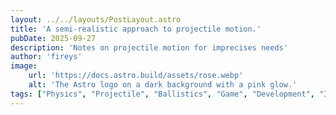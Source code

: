 ```yaml
---
layout: ../../layouts/PostLayout.astro
title: 'A semi-realistic approach to projectile motion.'
pubDate: 2025-09-27
description: 'Notes on projectile motion for imprecises needs'
author: 'fireys'
image:
    url: 'https://docs.astro.build/assets/rose.webp'
    alt: 'The Astro logo on a dark background with a pink glow.'
tags: ["Physics", "Projectile", "Ballistics", "Game", "Development", "Interactive"]
---
```


